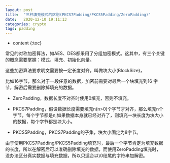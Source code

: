```yaml
---
layout: post
title:  "三种填充模式的区别(PKCS7Padding/PKCS5Padding/ZeroPadding)"
date:   2020-12-10 19:11:13
categories: crypto
tags: padding
---
```


* content
{:toc}

常见的对称加密算法，如AES、DES都采用了分组加密模式。这其中，有三个关键的概念需要掌握：模式、填充、初始化向量。

这些加密算法要求明文需要按一定长度对齐，叫做块大小(BlockSize)，

比如16字节，那么对于一段任意的数据，加密前需要对最后一个块填充到16 字节，解密后需要删除掉填充的数据。

- ZeroPadding，数据长度不对齐时使用0填充，否则不填充。

- PKCS7Padding，假设数据长度需要填充n(n>0)个字节才对齐，那么填充n个字节，每个字节都是n;如果数据本身就已经对齐了，则填充一块长度为块大小的数据，每个字节都是块大小。

- PKCS5Padding，PKCS7Padding的子集，块大小固定为8字节。

由于使用PKCS7Padding/PKCS5Padding填充时，最后一个字节肯定为填充数据的长度，所以在解密后可以准确删除填充的数据，而使用ZeroPadding填充时，没办法区分真实数据与填充数据，所以只适合以\0结尾的字符串加解密。